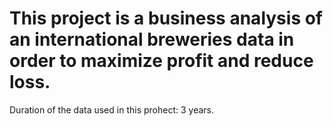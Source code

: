 # This project is a business analysis of an international breweries data in order to maximize profit and reduce loss.
Duration of the data used in this prohect: 3 years.
